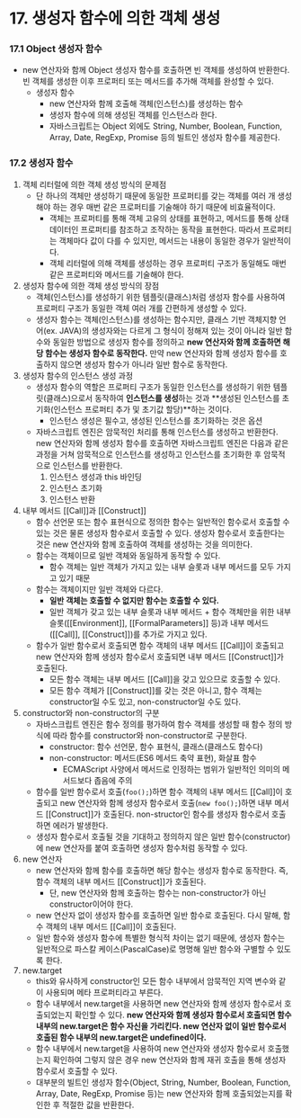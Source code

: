 # 17. 생성자 함수에 의한 객체 생성

### 17.1 Object 생성자 함수
- new 연산자와 함께 Object 생성자 함수를 호출하면 빈 객체를 생성하여 반환한다. 빈 객체를 생성한 이후 프로퍼티 또는 메서드를 추가해 객체를 완성할 수 있다.
  - 생성자 함수
    - new 연산자와 함께 호출해 객체(인스턴스)를 생성하는 함수
    - 생성자 함수에 의해 생성된 객체를 인스턴스라 한다.
    - 자바스크립트는 Object 외에도 String, Number, Boolean, Function, Array, Date, RegExp, Promise 등의 빌트인 생성자 함수를 제공한다.

### 17.2 생성자 함수
1. 객체 리터럴에 의한 객체 생성 방식의 문제점
   - 단 하나의 객체만 생성하기 때문에 동일한 프로퍼티를 갖는 객체를 여러 개 생성해야 하는 경우 매번 같은 프로퍼티를 기술해야 하기 때문에 비효율적이다.
     - 객체는 프로퍼티를 통해 객체 고유의 상태를 표현하고, 메서드를 통해 상태 데이터인 프로퍼티를 참조하고 조작하는 동작을 표현한다. 따라서 프로퍼티는 객체마다 값이 다를 수 있지만, 메서드는 내용이 동일한 경우가 일반적이다.
     - 객체 리터럴에 의해 객체를 생성하는 경우 프로퍼티 구조가 동일해도 매번 같은 프로퍼티와 메서드를 기술해야 한다.
2. 생성자 함수에 의한 객체 생성 방식의 장점
   - 객체(인스턴스)를 생성하기 위한 템플릿(클래스)처럼 생성자 함수를 사용하여 프로퍼티 구조가 동일한 객체 여러 개를 간편하게 생성할 수 있다.
   - 생성자 함수는 객체(인스턴스)를 생성하는 함수지만, 클래스 기반 객체지향 언어(ex. JAVA)의 생성자와는 다르게 그 형식이 정해져 있는 것이 아니라 일반 함수와 동일한 방법으로 생성자 함수를 정의하고 **new 연산자와 함께 호출하면 해당 함수는 생성자 함수로 동작한다.** 만약 new 연산자와 함께 생성자 함수를 호출하지 않으면 생성자 함수가 아니라 일반 함수로 동작한다.
3. 생성자 함수의 인스턴스 생성 과정
   - 생성자 함수의 역할은 프로퍼티 구조가 동일한 인스턴스를 생성하기 위한 템플릿(클래스)으로서 동작하여 **인스턴스를 생성**하는 것과 **생성된 인스턴스를 초기화(인스턴스 프로퍼티 추가 및 초기값 할당)**하는 것이다.
     - 인스턴스 생성은 필수고, 생성된 인스턴스를 초기화하는 것은 옵션
   - 자바스크립트 엔진은 암묵적인 처리를 통해 인스턴스를 생성하고 반환한다. new 연산자와 함께 생성자 함수를 호출하면 자바스크립트 엔진은 다음과 같은 과정을 거쳐 암묵적으로 인스턴스를 생성하고 인스턴스를 초기화한 후 암묵적으로 인스턴스를 반환한다.
     1. 인스턴스 생성과 this 바인딩
     2. 인스턴스 초기화
     3. 인스턴스 반환
4. 내부 메서드 [[Call]]과 [[Construct]]
   - 함수 선언문 또는 함수 표현식으로 정의한 함수는 일반적인 함수로서 호출할 수 있는 것은 물론 생성자 함수로서 호출할 수 있다. 생성자 함수로서 호출한다는 것은 new 연산자와 함께 호출하여 객체를 생성하는 것을 의미한다.
   - 함수는 객체이므로 일반 객체와 동일하게 동작할 수 있다.
     - 함수 객체는 일반 객체가 가지고 있는 내부 슬롯과 내부 메서드를 모두 가지고 있기 때문
   - 함수는 객체이지만 일반 객체와 다르다.
     - **일반 객체는 호출할 수 없지만 함수는 호출할 수 있다.**
     - 일반 객체가 갖고 있는 내부 슬롯과 내부 메서드 + 함수 객체만을 위한 내부 슬롯([[Environment]], [[FormalParameters]] 등)과 내부 메서드([[Call]], [[Construct]])를 추가로 가지고 있다.
   - 함수가 일반 함수로서 호출되면 함수 객체의 내부 메서드 [[Call]]이 호출되고 new 연산자와 함께 생성자 함수로서 호출되면 내부 메서드 [[Construct]]가 호출된다.
     - 모든 함수 객체는 내부 메서드 [[Call]]을 갖고 있으므로 호출할 수 있다.
     - 모든 함수 객체가 [[Construct]]를 갖는 것은 아니고, 함수 객체는 constructor일 수도 있고, non-constructor일 수도 있다.
5. constructor와 non-constructor의 구분
   - 자바스크립트 엔진은 함수 정의를 평가하여 함수 객체를 생성할 때 함수 정의 방식에 따라 함수를 constructor와 non-constructor로 구분한다.
     - constructor: 함수 선언문, 함수 표현식, 클래스(클래스도 함수다)
     - non-constructor: 메서드(ES6 메서드 축약 표현), 화살표 함수
       - ECMAScript 사양에서 메서드로 인정하는 범위가 일반적인 의미의 메서드보다 좁음에 주의
   - 함수를 일반 함수로서 호출(`foo();`)하면 함수 객체의 내부 메서드 [[Call]]이 호출되고 new 연산자와 함께 생성자 함수로서 호출(`new foo();`)하면 내부 메서드 [[Construct]]가 호출된다. non-structor인 함수를 생성자 함수로서 호출하면 에러가 발생한다.
   - 생성자 함수로서 호출될 것을 기대하고 정의하지 않은 일반 함수(constructor)에 new 연산자를 붙여 호출하면 생성자 함수처럼 동작할 수 있다.
6. new 연산자
   - new 연산자와 함께 함수를 호출하면 해당 함수는 생성자 함수로 동작한다. 즉, 함수 객체의 내부 메서드 [[Construct]]가 호출된다.
     - 단, new 연산자와 함께 호출하는 함수는 non-constructor가 아닌 constructor이어야 한다.
   - new 연산자 없이 생성자 함수를 호출하면 일반 함수로 호출된다. 다시 말해, 함수 객체의 내부 메서드 [[Call]]이 호출된다.
   - 일반 함수와 생성자 함수에 특별한 형식적 차이는 없기 때문에, 생성자 함수는 일반적으로 파스칼 케이스(PascalCase)로 명명해 일반 함수와 구별할 수 있도록 한다.
7. new.target
   - this와 유사하게 constructor인 모든 함수 내부에서 암묵적인 지역 변수와 같이 사용되며 메타 프로퍼티라고 부른다.
   - 함수 내부에서 new.target을 사용하면 new 연산자와 함께 생성자 함수로서 호출되었는지 확인할 수 있다. **new 연산자와 함께 생성자 함수로서 호출되면 함수 내부의 new.target은 함수 자신을 가리킨다. new 연산자 없이 일반 함수로서 호출된 함수 내부의 new.target은 undefined이다.**
   - 함수 내부에서 new.target을 사용하여 new 연산자와 생성자 함수로서 호출했는지 확인하여 그렇지 않은 경우 new 연산자와 함께 재귀 호출을 통해 생성자 함수로서 호출할 수 있다.
   - 대부분의 빌트인 생성자 함수(Object, String, Number, Boolean, Function, Array, Date, RegExp, Promise 등)는 new 연산자와 함께 호출되었는지를 확인한 후 적절한 값을 반환한다.